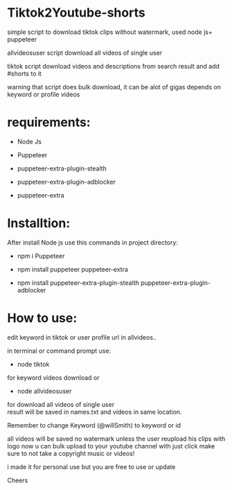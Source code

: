 # Tiktok2Youtube-shorts
simple script to download tiktok clips without watermark, used node js+ puppeteer

allvideosuser script download all videos of single user

tiktok script download videos and descriptions from search result and add #shorts to it 

warning that script does bulk download, it can be alot of gigas depends on keyword or profile videos 

# requirements:
+ Node Js
+ Puppeteer 

+ puppeteer-extra-plugin-stealth
+ puppeteer-extra-plugin-adblocker
+ puppeteer-extra
# Installtion:
After install Node js use this commands in project directory:

+ npm i Puppeteer

+ npm install puppeteer puppeteer-extra

+ npm install puppeteer-extra-plugin-stealth puppeteer-extra-plugin-adblocker

# How to use:
edit keyword in tiktok or user profile url in allvideos..

in terminal or command prompt use:
+ node tiktok


for keyword videos download or 


+ node allvideosuser


for download all videos of single user    
result will be saved in names.txt and videos in same location.

Remember to change Keyword (@willSmith) to keyword or id

all videos will be saved no watermark unless the user reupload his clips with logo
now u can bulk upload to your youtube channel with just click make sure to not take a copyright music or videos!


i made it for personal use but you are free to use or update

Cheers
